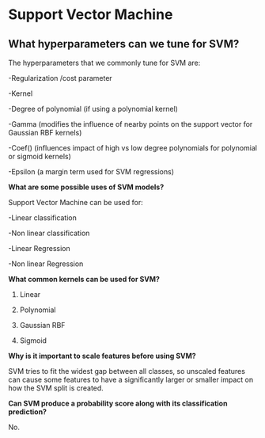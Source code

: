 # Support Vector Machine

## What hyperparameters can we tune for SVM?

The hyperparameters that we commonly tune for SVM are:

-Regularization /cost parameter

-Kernel

-Degree of polynomial (if using a polynomial kernel)

-Gamma (modifies the influence of nearby points on the support vector for Gaussian RBF kernels)

-Coef() (influences impact of high vs low degree polynomials for polynomial or sigmoid kernels)

-Epsilon (a margin term used for SVM regressions)

**What are some possible uses of SVM models?**

Support Vector Machine can be used for:

-Linear classification

-Non linear classification

-Linear Regression

-Non linear Regression

**What common kernels can be used for SVM?**

1. Linear 

2. Polynomial

3. Gaussian RBF

4. Sigmoid

**Why is it important to scale features before using SVM?**

SVM tries to fit the widest gap between all classes, so unscaled features can cause some features to have a significantly larger or smaller impact on how the SVM split is created.

**Can SVM produce a probability score along with its classification prediction?**

No.



